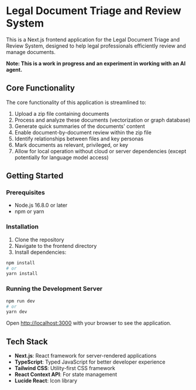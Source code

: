 # Legal Document Triage and Review System

This is a Next.js frontend application for the Legal Document Triage and Review System, designed to help legal professionals efficiently review and manage documents.

**Note: This is a work in progress and an experiment in working with an AI agent.**

## Core Functionality

The core functionality of this application is streamlined to:

1. Upload a zip file containing documents
2. Process and analyze these documents (vectorization or graph database)
3. Generate quick summaries of the documents' content
4. Enable document-by-document review within the zip file
5. Identify relationships between files and key personas
6. Mark documents as relevant, privileged, or key
7. Allow for local operation without cloud or server dependencies (except potentially for language model access)

## Getting Started

### Prerequisites

- Node.js 16.8.0 or later
- npm or yarn

### Installation

1. Clone the repository
2. Navigate to the frontend directory
3. Install dependencies:

```bash
npm install
# or
yarn install
```

### Running the Development Server

```bash
npm run dev
# or
yarn dev
```

Open [http://localhost:3000](http://localhost:3000) with your browser to see the application.

## Tech Stack

- **Next.js**: React framework for server-rendered applications
- **TypeScript**: Typed JavaScript for better developer experience
- **Tailwind CSS**: Utility-first CSS framework
- **React Context API**: For state management
- **Lucide React**: Icon library
